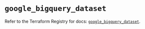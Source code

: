 # `google_bigquery_dataset`

Refer to the Terraform Registry for docs: [`google_bigquery_dataset`](https://registry.terraform.io/providers/hashicorp/google-beta/6.11.2/docs/resources/google_bigquery_dataset).
